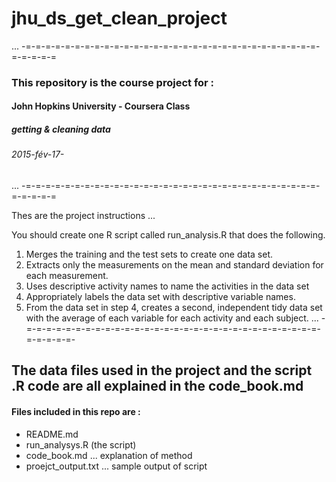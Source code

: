 # jhu_ds_get_clean_project
 ...	-=-=-=-=-=-=-=-=-=-=-=-=-=-=-=-=-=-=-=-=-=-=-=-=-=-=-=-=-=-=-=-=-=-=-=  
 
### This repository is the course project for :  
#### John Hopkins University - Coursera Class  
##### getting & cleaning data  
###### 2015-fév-17-    
 ...	-=-=-=-=-=-=-=-=-=-=-=-=-=-=-=-=-=-=-=-=-=-=-=-=-=-=-=-=-=-=-=-=-=-=-=  
 
 Thes are the project instructions  ...  

   You should create one R script called run_analysis.R that does the following.   

   1. Merges the training and the test sets to create one data set.
   2. Extracts only the measurements on the mean and standard deviation for each measurement. 
   3. Uses descriptive activity names to name the activities in the data set
   4. Appropriately labels the data set with descriptive variable names. 
   5. From the data set in step 4, creates a second, independent tidy data set with the average of each variable for each activity and each subject.
 ...  -=-=-=-=-=-=-=-=-=-=-=-=-=-=-=-=-=-=-=-=-=-=-=-=-=-=-=-=-=-=-=-=-=-=-=-
 
 
## The data files used in the project and the script .R code are all explained in the code_book.md
#### Files included in this repo are :
- README.md
- run_analysys.R (the script)
- code_book.md ... explanation of method
- proejct_output.txt ... sample output of script
 
 
